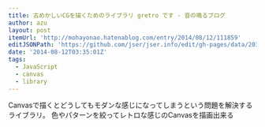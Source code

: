 ```yaml
---
title: 古めかしいCGを描くためのライブラリ gretro です - 音の鳴るブログ
author: azu
layout: post
itemUrl: 'http://mohayonao.hatenablog.com/entry/2014/08/12/111859'
editJSONPath: 'https://github.com/jser/jser.info/edit/gh-pages/data/2014/08/index.json'
date: '2014-08-12T03:35:01Z'
tags:
  - JavaScript
  - canvas
  - library
---
```

Canvasで描くとどうしてもモダンな感じになってしまうという問題を解決するライブラリ。
色やパターンを絞ってレトロな感じのCanvasを描画出来る
